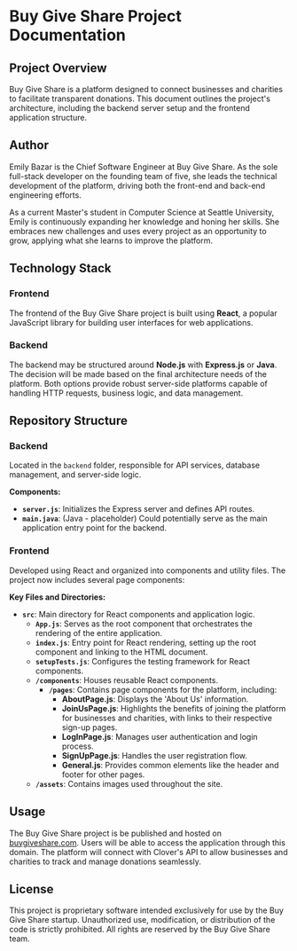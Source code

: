 # Buy Give Share Project Documentation

## Project Overview

Buy Give Share is a platform designed to connect businesses and charities to facilitate transparent donations. This document outlines the project's architecture, including the backend server setup and the frontend application structure.

## Author
Emily Bazar is the Chief Software Engineer at Buy Give Share. As the sole full-stack developer on the founding team of five, she leads the technical development of the platform, driving both the front-end and back-end engineering efforts.

As a current Master's student in Computer Science at Seattle University, Emily is continuously expanding her knowledge and honing her skills. She embraces new challenges and uses every project as an opportunity to grow, applying what she learns to improve the platform.

## Technology Stack

### Frontend

The frontend of the Buy Give Share project is built using **React**, a popular JavaScript library for building user interfaces for web applications.

### Backend

The backend may be structured around **Node.js** with **Express.js** or **Java**. The decision will be made based on the final architecture needs of the platform. Both options provide robust server-side platforms capable of handling HTTP requests, business logic, and data management.

## Repository Structure

### Backend

Located in the `backend` folder, responsible for API services, database management, and server-side logic.

**Components:**
- **`server.js`**: Initializes the Express server and defines API routes.
- **`main.java`**: (Java - placeholder) Could potentially serve as the main application entry point for the backend.

### Frontend

Developed using React and organized into components and utility files. The project now includes several page components:

**Key Files and Directories:**
- **`src`**: Main directory for React components and application logic.
  - **`App.js`**: Serves as the root component that orchestrates the rendering of the entire application.
  - **`index.js`**: Entry point for React rendering, setting up the root component and linking to the HTML document.
  - **`setupTests.js`**: Configures the testing framework for React components.
  - **`/components`**: Houses reusable React components.
    - **`/pages`**: Contains page components for the platform, including:
      - **AboutPage.js**: Displays the 'About Us' information.
      - **JoinUsPage.js**: Highlights the benefits of joining the platform for businesses and charities, with links to their respective sign-up pages.
      - **LogInPage.js**: Manages user authentication and login process.
      - **SignUpPage.js**: Handles the user registration flow.
      - **General.js**: Provides common elements like the header and footer for other pages.
  - **`/assets`**: Contains images used throughout the site.


## Usage

The Buy Give Share project is be published and hosted on [buygiveshare.com](http://buygiveshare.com). Users will be able to access the application through this domain. 
The platform will connect with Clover's API to allow businesses and charities to track and manage donations seamlessly.


## License

This project is proprietary software intended exclusively for use by the Buy Give Share startup. Unauthorized use, modification, or distribution of the code is strictly prohibited. All rights are reserved by the Buy Give Share team.

